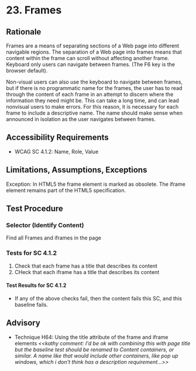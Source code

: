 # 23. Frames
## Rationale
Frames are a means of separating sections of a Web page into different navigable regions. The separation of a Web page into frames means that content within the frame can scroll without affecting another frame. Keyboard only users can navigate between frames. (The F6 key is the browser default).

Non-visual users can also use the keyboard to navigate between frames, but if there is no programmatic name for the frames, the user has to read through the content of each frame in an attempt to discern where the information they need might be. This can take a long time, and can lead nonvisual users to make errors. For this reason, it is necessary for each frame to include a descriptive name. The name should make sense when announced in isolation as the user navigates between frames.

## Accessibility Requirements
* WCAG SC 4.1.2: Name, Role, Value 

## Limitations, Assumptions, Exceptions
Exception: In HTML5 the frame element is marked as obsolete. The iframe element remains part of the HTML5 specification.

## Test Procedure
### Selector (Identify Content)
Find all Frames and iframes in the page

### Tests for SC 4.1.2
1. Check that each frame has a title that describes its content 
1. CHeck that each iframe has a title that describes its content

#### Test Results for SC 4.1.2
* If any of the above checks fail, then the content fails this SC, and this baseline fails.

## Advisory
* Technique H64: Using the title attribute of the frame and iframe elements
*<<kathy comment: I'd be ok with combining this with page title but the baseline test should be renamed to Content containers, or similar. A name like that would include other containers, like pop up windows, which i don't think has a description requirement...>>*
